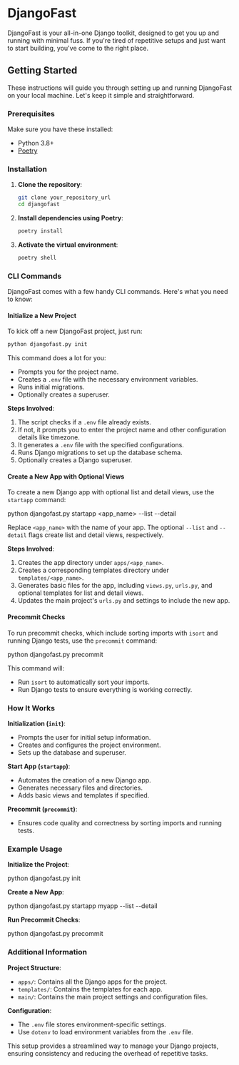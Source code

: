# DjangoFast

DjangoFast is your all-in-one Django toolkit, designed to get you up and running with minimal fuss. If you're tired of repetitive setups and just want to start building, you've come to the right place.

## Getting Started

These instructions will guide you through setting up and running DjangoFast on your local machine. Let's keep it simple and straightforward.

### Prerequisites

Make sure you have these installed:

- Python 3.8+
- [Poetry](https://python-poetry.org/)

### Installation

1. **Clone the repository**:

    ```bash
    git clone your_repository_url
    cd djangofast
    ```

2. **Install dependencies using Poetry**:

    ```bash
    poetry install
    ```

3. **Activate the virtual environment**:

    ```bash
    poetry shell
    ```

### CLI Commands

DjangoFast comes with a few handy CLI commands. Here's what you need to know:

#### Initialize a New Project

To kick off a new DjangoFast project, just run:

```bash
python djangofast.py init
```

This command does a lot for you:

- Prompts you for the project name.
- Creates a `.env` file with the necessary environment variables.
- Runs initial migrations.
- Optionally creates a superuser.

**Steps Involved**:

1. The script checks if a `.env` file already exists.
2. If not, it prompts you to enter the project name and other configuration details like timezone.
3. It generates a `.env` file with the specified configurations.
4. Runs Django migrations to set up the database schema.
5. Optionally creates a Django superuser.

#### Create a New App with Optional Views

To create a new Django app with optional list and detail views, use the `startapp` command:

python djangofast.py startapp <app_name> --list --detail

Replace `<app_name>` with the name of your app. The optional `--list` and `--detail` flags create list and detail views, respectively.

**Steps Involved**:

1. Creates the app directory under `apps/<app_name>`.
2. Creates a corresponding templates directory under `templates/<app_name>`.
3. Generates basic files for the app, including `views.py`, `urls.py`, and optional templates for list and detail views.
4. Updates the main project's `urls.py` and settings to include the new app.

#### Precommit Checks

To run precommit checks, which include sorting imports with `isort` and running Django tests, use the `precommit` command:

python djangofast.py precommit

This command will:

- Run `isort` to automatically sort your imports.
- Run Django tests to ensure everything is working correctly.

### How It Works

**Initialization (`init`)**:

- Prompts the user for initial setup information.
- Creates and configures the project environment.
- Sets up the database and superuser.

**Start App (`startapp`)**:

- Automates the creation of a new Django app.
- Generates necessary files and directories.
- Adds basic views and templates if specified.

**Precommit (`precommit`)**:

- Ensures code quality and correctness by sorting imports and running tests.

### Example Usage

**Initialize the Project**:

python djangofast.py init

**Create a New App**:

python djangofast.py startapp myapp --list --detail

**Run Precommit Checks**:

python djangofast.py precommit

### Additional Information

**Project Structure**:

- `apps/`: Contains all the Django apps for the project.
- `templates/`: Contains the templates for each app.
- `main/`: Contains the main project settings and configuration files.

**Configuration**:

- The `.env` file stores environment-specific settings.
- Use `dotenv` to load environment variables from the `.env` file.

This setup provides a streamlined way to manage your Django projects, ensuring consistency and reducing the overhead of repetitive tasks.
